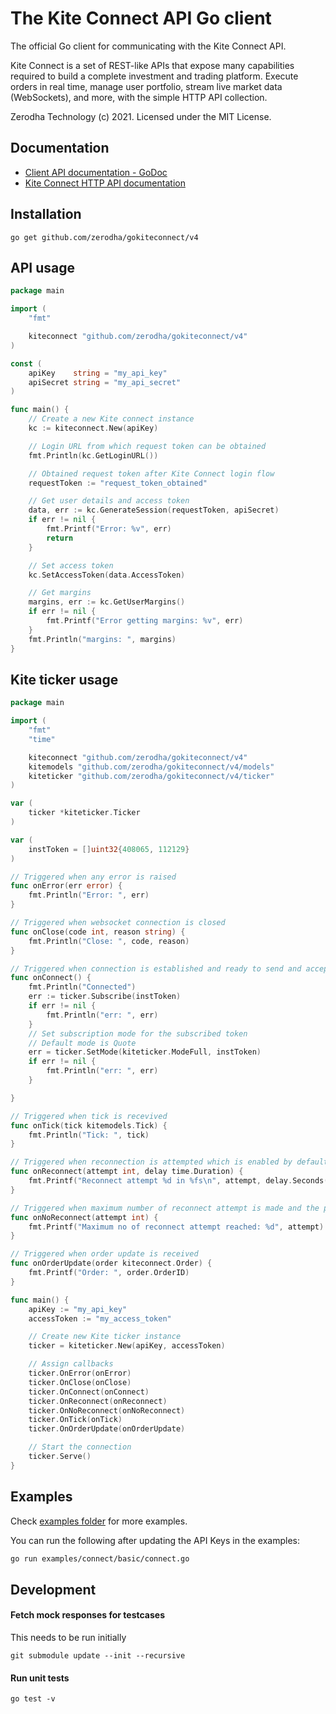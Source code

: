 # The Kite Connect API Go client

The official Go client for communicating with the Kite Connect API.

Kite Connect is a set of REST-like APIs that expose many capabilities required
to build a complete investment and trading platform. Execute orders in real
time, manage user portfolio, stream live market data (WebSockets), and more,
with the simple HTTP API collection.

Zerodha Technology (c) 2021. Licensed under the MIT License.

## Documentation

- [Client API documentation - GoDoc](https://godoc.org/github.com/zerodha/gokiteconnect)
- [Kite Connect HTTP API documentation](https://kite.trade/docs/connect/v3)

## Installation

```
go get github.com/zerodha/gokiteconnect/v4
```

## API usage

```go
package main

import (
	"fmt"

	kiteconnect "github.com/zerodha/gokiteconnect/v4"
)

const (
	apiKey    string = "my_api_key"
	apiSecret string = "my_api_secret"
)

func main() {
	// Create a new Kite connect instance
	kc := kiteconnect.New(apiKey)

	// Login URL from which request token can be obtained
	fmt.Println(kc.GetLoginURL())

	// Obtained request token after Kite Connect login flow
	requestToken := "request_token_obtained"

	// Get user details and access token
	data, err := kc.GenerateSession(requestToken, apiSecret)
	if err != nil {
		fmt.Printf("Error: %v", err)
		return
	}

	// Set access token
	kc.SetAccessToken(data.AccessToken)

	// Get margins
	margins, err := kc.GetUserMargins()
	if err != nil {
		fmt.Printf("Error getting margins: %v", err)
	}
	fmt.Println("margins: ", margins)
}
```

## Kite ticker usage

```go
package main

import (
	"fmt"
	"time"

	kiteconnect "github.com/zerodha/gokiteconnect/v4"
	kitemodels "github.com/zerodha/gokiteconnect/v4/models"
	kiteticker "github.com/zerodha/gokiteconnect/v4/ticker"
)

var (
	ticker *kiteticker.Ticker
)

var (
	instToken = []uint32{408065, 112129}
)

// Triggered when any error is raised
func onError(err error) {
	fmt.Println("Error: ", err)
}

// Triggered when websocket connection is closed
func onClose(code int, reason string) {
	fmt.Println("Close: ", code, reason)
}

// Triggered when connection is established and ready to send and accept data
func onConnect() {
	fmt.Println("Connected")
	err := ticker.Subscribe(instToken)
	if err != nil {
		fmt.Println("err: ", err)
	}
	// Set subscription mode for the subscribed token
	// Default mode is Quote
	err = ticker.SetMode(kiteticker.ModeFull, instToken)
	if err != nil {
		fmt.Println("err: ", err)
	}

}

// Triggered when tick is recevived
func onTick(tick kitemodels.Tick) {
	fmt.Println("Tick: ", tick)
}

// Triggered when reconnection is attempted which is enabled by default
func onReconnect(attempt int, delay time.Duration) {
	fmt.Printf("Reconnect attempt %d in %fs\n", attempt, delay.Seconds())
}

// Triggered when maximum number of reconnect attempt is made and the program is terminated
func onNoReconnect(attempt int) {
	fmt.Printf("Maximum no of reconnect attempt reached: %d", attempt)
}

// Triggered when order update is received
func onOrderUpdate(order kiteconnect.Order) {
	fmt.Printf("Order: ", order.OrderID)
}

func main() {
	apiKey := "my_api_key"
	accessToken := "my_access_token"

	// Create new Kite ticker instance
	ticker = kiteticker.New(apiKey, accessToken)

	// Assign callbacks
	ticker.OnError(onError)
	ticker.OnClose(onClose)
	ticker.OnConnect(onConnect)
	ticker.OnReconnect(onReconnect)
	ticker.OnNoReconnect(onNoReconnect)
	ticker.OnTick(onTick)
	ticker.OnOrderUpdate(onOrderUpdate)

	// Start the connection
	ticker.Serve()
}
```

## Examples

Check [examples folder](https://github.com/zerodha/gokiteconnect/tree/master/examples) for more examples.

You can run the following after updating the API Keys in the examples:

```bash
go run examples/connect/basic/connect.go
```

## Development

#### Fetch mock responses for testcases

This needs to be run initially

```
git submodule update --init --recursive
```

#### Run unit tests

```
go test -v
```
